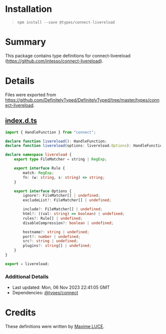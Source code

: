 # Installation
> `npm install --save @types/connect-livereload`

# Summary
This package contains type definitions for connect-livereload (https://github.com/intesso/connect-livereload).

# Details
Files were exported from https://github.com/DefinitelyTyped/DefinitelyTyped/tree/master/types/connect-livereload.
## [index.d.ts](https://github.com/DefinitelyTyped/DefinitelyTyped/tree/master/types/connect-livereload/index.d.ts)
````ts
import { HandleFunction } from "connect";

declare function livereload(): HandleFunction;
declare function livereload(options: livereload.Options): HandleFunction;

declare namespace livereload {
    export type FileMatcher = string | RegExp;

    export interface Rule {
        match: RegExp;
        fn: (w: string, s: string) => string;
    }

    export interface Options {
        ignore?: FileMatcher[] | undefined;
        excludeList?: FileMatcher[] | undefined;

        include?: FileMatcher[] | undefined;
        html?: ((val: string) => boolean) | undefined;
        rules?: Rule[] | undefined;
        disableCompression?: boolean | undefined;

        hostname?: string | undefined;
        port?: number | undefined;
        src?: string | undefined;
        plugins?: string[] | undefined;
    }
}

export = livereload;

````

### Additional Details
 * Last updated: Mon, 06 Nov 2023 22:41:05 GMT
 * Dependencies: [@types/connect](https://npmjs.com/package/@types/connect)

# Credits
These definitions were written by [Maxime LUCE](https://github.com/SomaticIT).
